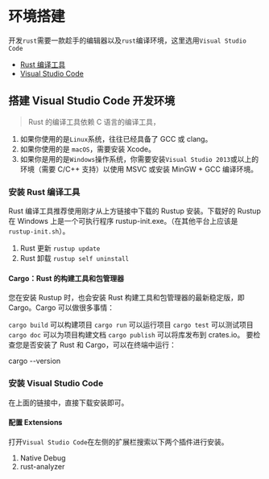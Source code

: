 # 环境搭建

开发`rust`需要一款趁手的编辑器以及`rust`编译环境，这里选用`Visual Studio Code`  
* [Rust 编译工具](https://www.rust-lang.org/zh-CN/tools/install)
* [Visual Studio Code](https://code.visualstudio.com/Download)

## 搭建 Visual Studio Code 开发环境

> Rust 的编译工具依赖 C 语言的编译工具，
1. 如果你使用的是`Linux`系统，往往已经具备了 GCC 或 clang。
2. 如果你使用的是 `macOS`，需要安装 Xcode。
3. 如果你是用的是`Windows`操作系统，你需要安装`Visual Studio 2013`或以上的环境（需要 C/C++ 支持）以使用 MSVC 或安装 MinGW + GCC 编译环境。

### 安装 Rust 编译工具

Rust 编译工具推荐使用刚才从上方链接中下载的 Rustup 安装。下载好的 Rustup 在 Windows 上是一个可执行程序 rustup-init.exe。（在其他平台上应该是`rustup-init.sh`）。

1. Rust 更新 `rustup update`
2. Rust 卸载 `rustup self uninstall`

#### Cargo：Rust 的构建工具和包管理器
您在安装 Rustup 时，也会安装 Rust 构建工具和包管理器的最新稳定版，即 Cargo。Cargo 可以做很多事情：

`cargo build` 可以构建项目
`cargo run` 可以运行项目
`cargo test` 可以测试项目
`cargo doc` 可以为项目构建文档
`cargo publish` 可以将库发布到 crates.io。
要检查您是否安装了 Rust 和 Cargo，可以在终端中运行：

cargo --version
### 安装 Visual Studio Code

在上面的链接中，直接下载安装即可。

#### 配置 Extensions

打开`Visual Studio Code`在左侧的扩展栏搜索以下两个插件进行安装。

1. Native Debug
2. rust-analyzer